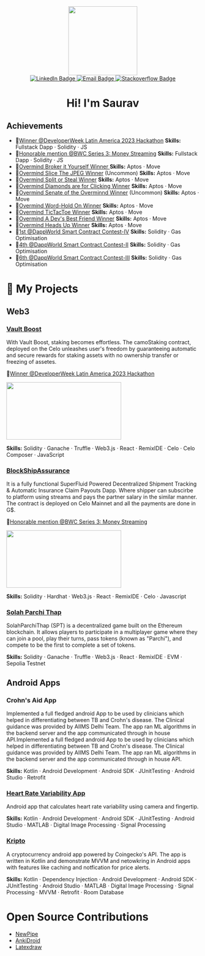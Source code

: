 <div id="header" align="center">
 <img src="https://media.giphy.com/media/f3iwJFOVOwuy7K6FFw/giphy.gif" width="180">
 <div id="badges">
  <a href="https://www.linkedin.com/in/saurav-rao/">
    <img src="https://img.shields.io/badge/LinkedIn-blue?style=for-the-badge&logo=linkedin&logoColor=white" alt="LinkedIn Badge"/>
  </a>
   <a href="mailto:sauravrao637@gmail.com">
    <img src="https://img.shields.io/badge/Email-green?style=for-the-badge&logo=mail&logoColor=white" alt="Email Badge"/>
  </a>
  <a href="https://stackoverflow.com/users/15092122/saurav-rao">
    <img src="https://img.shields.io/badge/StackOverflow-orange?style=for-the-badge&logo=stackoverflow&logoColor=white" alt="Stackoverflow Badge"/>
  </a>
   
</div>
   <img src="https://komarev.com/ghpvc/?username=sauravrao637&style=flat-square&color=blue" alt=""/>
   <h1>
  Hi! I'm Saurav</h1>
</div>

## Achievements
  * 🥇[Winner @DeveloperWeek Latin America 2023 Hackathon](https://devpost.com/software/xyz-bqx43s) **Skills:** Fullstack Dapp · Solidity · JS
  * 🏅[Honorable mention @BWC Series 3: Money Streaming](https://bwcseries3.hackerearth.com/challenges/hackathon/lancelot-hackathon-3/dashboard/77ebdac/submission/delieverease/) **Skills:** Fullstack Dapp · Solidity · JS
  * 🏅[Overmind Broker it Yourself Winner ](https://overmind.xyz/quests/broker-it-yourself) **Skills:** Aptos · Move
  * 🏅[Overmind Slice The JPEG Winner](https://overmind.xyz/quests/slice-the-jpeg) (Uncommon) **Skills:** Aptos · Move
  * 🏅[Overmind Split or Steal Winner](https://overmind.xyz/quests/split-or-steal) **Skills:** Aptos · Move
  * 🏅[Overmind Diamonds are for Clicking Winner](https://overmind.xyz/quests/diamond-clicker) **Skills:** Aptos · Move
  * 🏅[Overmind Senate of the Overminnd Winner](https://overmind.xyz/quests/senate-of-the-overmind) (Uncommon) **Skills:** Aptos · Move
  * 🏅[Overmind Word-Hold On Winner](https://overmind.xyz/quests/word-hold-on) **Skills:** Aptos · Move
  * 🏅[Overmind TicTacToe Winner](https://overmind.xyz/quests/tic-tac-toe) **Skills:** Aptos · Move
  * 🏅[Overmind A Dev's Best Friend Winner](https://overmind.xyz/quests/a-devs-best-friend) **Skills:** Aptos · Move
  * 🏅[Overmind Heads Up Winner](https://overmind.xyz/quests/heads-up) **Skills:** Aptos · Move
  * 🥇[1st @DappWorld Smart Contract Contest-IV](https://dapp-world.com/smart-contract-contest) **Skills:** Solidity · Gas Optimisation
  * 🏅[4th @DappWorld Smart Contract Contest-II](https://dapp-world.com/smart-contract-contest) **Skills:** Solidity · Gas Optimisation
  * 🏅[6th @DappWorld Smart Contract Contest-III](https://dapp-world.com/smart-contract-contest) **Skills:** Solidity · Gas Optimisation

# 🎨 My Projects
## Web3
### [Vault Boost](https://devpost.com/software/xyz-bqx43s)
With Vault Boost, staking becomes effortless. The camoStaking contract, deployed on the Celo unleashes user's freedom by guaranteeing automatic and secure rewards for staking assets with no ownership transfer or freezing of assetes.

🥇[Winner @DeveloperWeek Latin America 2023 Hackathon](https://devpost.com/software/xyz-bqx43s)

[<img src="https://img.youtube.com/vi/y8PR8iiRMxY/hqdefault.jpg" width="300" height="150"/>](https://www.youtube.com/embed/y8PR8iiRMxY)


**Skills:** Solidity · Ganache · Truffle · Web3.js · React · RemixIDE · Celo · Celo Composer · JavaScript

### [BlockShipAssurance](https://bwcseries3.hackerearth.com/challenges/hackathon/lancelot-hackathon-3/dashboard/77ebdac/submission/delieverease/)
It is a fully functional SuperFluid Powered Decentralized Shipment Tracking & Automatic Insurance Claim Payouts Dapp. Where shipper can subscirbe to platform using streams and pays the partner salary in the similar manner. The contract is deployed on Celo Mainnet and all the payments are done in G$.

🏅[Honorable mention @BWC Series 3: Money Streaming](https://bwcseries3.hackerearth.com/challenges/hackathon/lancelot-hackathon-3/dashboard/77ebdac/submission/delieverease/)

[<img src="https://img.youtube.com/vi/qTHU56vOOv4/hqdefault.jpg" width="300" height="150"/>](https://www.youtube.com/embed/qTHU56vOOv4)

**Skills:** Solidity · Hardhat · Web3.js · React · RemixIDE · Celo · Javascript

### [Solah Parchi Thap](https://github.com/sauravrao637/SPT)

SolahParchiThap (SPT) is a decentralized game built on the Ethereum blockchain. It allows players to participate in a multiplayer game where they can join a pool, play their turns, pass tokens (known as "Parchi"), and compete to be the first to complete a set of tokens.

**Skills:** Solidity · Ganache · Truffle · Web3.js · React · RemixIDE · EVM · Sepolia Testnet

## Android Apps
### Crohn's Aid App
Implemented a full fledged android App to be used by clinicians which helped in differentiating between TB and Crohn's disease. The Clinical guidance was provided by AIIMS Delhi Team. The app ran ML algorithms in the backend server and the app communicated through in house API.Implemented a full fledged android App to be used by clinicians which helped in differentiating between TB and Crohn's disease. The Clinical guidance was provided by AIIMS Delhi Team. The app ran ML algorithms in the backend server and the app communicated through in house API.
  
**Skills:** Kotlin · Android Development · Android SDK · JUnitTesting · Android Studio · Retrofit


### [Heart Rate Variability App](https://github.com/sauravrao637/Ip_Project)
Android app that calculates heart rate variability using camera and fingertip.

**Skills:** Kotlin · Android Development · Android SDK · JUnitTesting · Android Studio · MATLAB · Digital Image Processing · Signal Processing

### [Kripto](https://github.com/sauravrao637/Kripto)
A cryptocurrency android app powered by Coingecko's API. The app is written in Kotlin and demonstrate MVVM and netowkring in Android apps with features like caching and notfication for price alerts.

**Skills:** Kotlin · Dependency Injection · Android Development · Android SDK · JUnitTesting · Android Studio · MATLAB · Digital Image Processing · Signal Processing · MVVM · Retrofit · Room Database

# Open Source Contributions
* [NewPipe](https://newpipe.net/)
* [AnkiDroid](https://apps.ankiweb.net/)
* [Latexdraw](https://github.com/sauravrao637/latexdraw)


